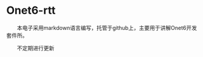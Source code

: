 Onet6-rtt
=========
&emsp;&emsp;本电子采用markdown语言编写，托管于github上，主要用于讲解Onet6开发套件所。


&emsp;&emsp;不定期进行更新